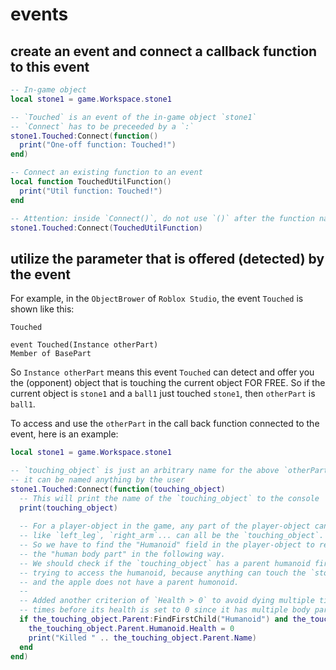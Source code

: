# events

## create an event and connect a callback function to this event

```lua
-- In-game object
local stone1 = game.Workspace.stone1

-- `Touched` is an event of the in-game object `stone1`
-- `Connect` has to be preceeded by a `:`
stone1.Touched:Connect(function()
  print("One-off function: Touched!")
end)
```
```lua
-- Connect an existing function to an event
local function TouchedUtilFunction()
  print("Util function: Touched!")
end

-- Attention: inside `Connect()`, do not use `()` after the function name
stone1.Touched:Connect(TouchedUtilFunction)
```

## utilize the parameter that is offered (detected) by the event

For example, in the `ObjectBrower` of `Roblox Studio`, the event `Touched` is shown like this:
```
Touched

event Touched(Instance otherPart)
Member of BasePart
```

So `Instance otherPart` means this event `Touched` can detect and offer you the (opponent) object that is touching the current object FOR FREE. So if the current object is `stone1` and a `ball1` just touched `stone1`, then `otherPart` is `ball1`.

To access and use the `otherPart` in the call back function connected to the event, here is an example: 
```lua
local stone1 = game.Workspace.stone1

-- `touching_object` is just an arbitrary name for the above `otherPart`,
-- it can be named anything by the user
stone1.Touched:Connect(function(touching_object)
  -- This will print the name of the `touching_object` to the console
  print(touching_object)
  
  -- For a player-object in the game, any part of the player-object can hit the `stone1`,
  -- like `left_leg`, `right_arm`... can all be the `touching_object`.
  -- So we have to find the "Humanoid" field in the player-object to really access and manipulate
  -- the "human body part" in the following way.
  -- We should check if the `touching_object` has a parent humanoid first instead of directly
  -- trying to access the humanoid, because anything can touch the `stone1`, for example an apple,
  -- and the apple does not have a parent humonoid.
  --
  -- Added another criterion of `Health > 0` to avoid dying multiple times (a humanoid can die multiple
  -- times before its health is set to 0 since it has multiple body parts that all can touch the death item).
  if the_touching_object.Parent:FindFirstChild("Humanoid") and the_touching_object.Parent.Humanoid.Health > 0 then
    the_touching_object.Parent.Humanoid.Health = 0
    print("Killed " .. the_touching_object.Parent.Name)
  end
end)
```
